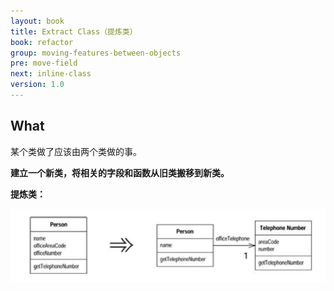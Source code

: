 ```yaml
---
layout: book
title: Extract Class（提炼类）
book: refactor
group: moving-features-between-objects
pre: move-field
next: inline-class
version: 1.0
---
```



## What

某个类做了应该由两个类做的事。

**建立一个新类，将相关的字段和函数从旧类搬移到新类。**


**提炼类：**

![Extract Class](../images/extract-class.png)